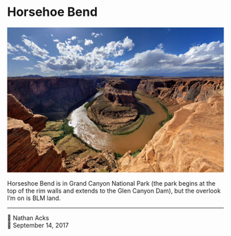 # Horsehoe Bend

![A wide-angle shot of the iconic Horseshoe Bend in the Colorado River](assets/2017-09-14-horsehoe-bend.webp)

Horseshoe Bend is in Grand Canyon National Park (the park begins at the top of the rim walls and extends to the Glen Canyon Dam), but the overlook I’m on is BLM land.

- - - -

<span aria-hidden="true">👤</span> Nathan Acks  
<span aria-hidden="true">📅</span> September 14, 2017
